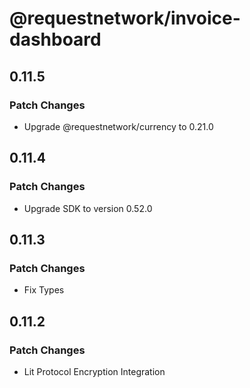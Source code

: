 # @requestnetwork/invoice-dashboard

## 0.11.5

### Patch Changes

- Upgrade @requestnetwork/currency to 0.21.0

## 0.11.4

### Patch Changes

- Upgrade SDK to version 0.52.0

## 0.11.3

### Patch Changes

- Fix Types

## 0.11.2

### Patch Changes

- Lit Protocol Encryption Integration
